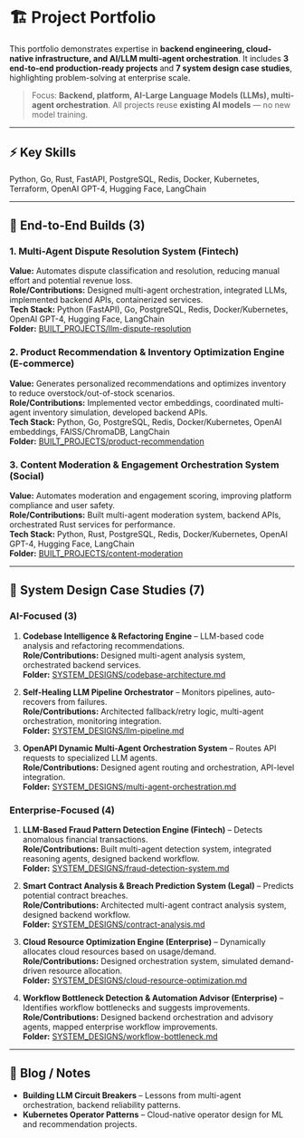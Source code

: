 # 🏗️ Project Portfolio

This portfolio demonstrates expertise in **backend engineering, cloud-native infrastructure, and AI/LLM multi-agent orchestration**. It includes **3 end-to-end production-ready projects** and **7 system design case studies**, highlighting problem-solving at enterprise scale.  

> Focus: **Backend, platform, AI-Large Language Models (LLMs), multi-agent orchestration**. All projects reuse **existing AI models** — no new model training.

---

## ⚡ Key Skills

Python, Go, Rust, FastAPI, PostgreSQL, Redis, Docker, Kubernetes, Terraform, OpenAI GPT-4, Hugging Face, LangChain

---

## 🔹 End-to-End Builds (3)

### 1. Multi-Agent Dispute Resolution System (Fintech)  
**Value:** Automates dispute classification and resolution, reducing manual effort and potential revenue loss.  
**Role/Contributions:** Designed multi-agent orchestration, integrated LLMs, implemented backend APIs, containerized services.  
**Tech Stack:** Python (FastAPI), Go, PostgreSQL, Redis, Docker/Kubernetes, OpenAI GPT-4, Hugging Face, LangChain  
**Folder:** [BUILT_PROJECTS/llm-dispute-resolution](BUILT_PROJECTS/llm-dispute-resolution)

### 2. Product Recommendation & Inventory Optimization Engine (E-commerce)  
**Value:** Generates personalized recommendations and optimizes inventory to reduce overstock/out-of-stock scenarios.  
**Role/Contributions:** Implemented vector embeddings, coordinated multi-agent inventory simulation, developed backend APIs.  
**Tech Stack:** Python, Go, PostgreSQL, Redis, Docker/Kubernetes, OpenAI embeddings, FAISS/ChromaDB, LangChain  
**Folder:** [BUILT_PROJECTS/product-recommendation](BUILT_PROJECTS/product-recommendation)

### 3. Content Moderation & Engagement Orchestration System (Social)  
**Value:** Automates moderation and engagement scoring, improving platform compliance and user safety.  
**Role/Contributions:** Built multi-agent moderation system, backend APIs, orchestrated Rust services for performance.  
**Tech Stack:** Python, Rust, PostgreSQL, Redis, Docker/Kubernetes, OpenAI GPT-4, Hugging Face, LangChain  
**Folder:** [BUILT_PROJECTS/content-moderation](BUILT_PROJECTS/content-moderation)

---

## 🔹 System Design Case Studies (7)

### AI-Focused (3)
1. **Codebase Intelligence & Refactoring Engine** – LLM-based code analysis and refactoring recommendations.  
   **Role/Contributions:** Designed multi-agent analysis system, orchestrated backend services.  
   **Folder:** [SYSTEM_DESIGNS/codebase-architecture.md](SYSTEM_DESIGNS/codebase-architecture.md)

2. **Self-Healing LLM Pipeline Orchestrator** – Monitors pipelines, auto-recovers from failures.  
   **Role/Contributions:** Architected fallback/retry logic, multi-agent orchestration, monitoring integration.  
   **Folder:** [SYSTEM_DESIGNS/llm-pipeline.md](SYSTEM_DESIGNS/llm-pipeline.md)

3. **OpenAPI Dynamic Multi-Agent Orchestration System** – Routes API requests to specialized LLM agents.  
   **Role/Contributions:** Designed agent routing and orchestration, API-level integration.  
   **Folder:** [SYSTEM_DESIGNS/multi-agent-orchestration.md](SYSTEM_DESIGNS/multi-agent-orchestration.md)

### Enterprise-Focused (4)
1. **LLM-Based Fraud Pattern Detection Engine (Fintech)** – Detects anomalous financial transactions.  
   **Role/Contributions:** Built multi-agent detection system, integrated reasoning agents, designed backend workflow.  
   **Folder:** [SYSTEM_DESIGNS/fraud-detection-system.md](SYSTEM_DESIGNS/fraud-detection-system.md)

2. **Smart Contract Analysis & Breach Prediction System (Legal)** – Predicts potential contract breaches.  
   **Role/Contributions:** Architected multi-agent contract analysis system, designed backend workflow.  
   **Folder:** [SYSTEM_DESIGNS/contract-analysis.md](SYSTEM_DESIGNS/contract-analysis.md)

3. **Cloud Resource Optimization Engine (Enterprise)** – Dynamically allocates cloud resources based on usage/demand.  
   **Role/Contributions:** Designed orchestration system, simulated demand-driven resource allocation.  
   **Folder:** [SYSTEM_DESIGNS/cloud-resource-optimization.md](SYSTEM_DESIGNS/cloud-resource-optimization.md)

4. **Workflow Bottleneck Detection & Automation Advisor (Enterprise)** – Identifies workflow bottlenecks and suggests improvements.  
   **Role/Contributions:** Designed backend orchestration and advisory agents, mapped enterprise workflow improvements.  
   **Folder:** [SYSTEM_DESIGNS/workflow-bottleneck.md](SYSTEM_DESIGNS/workflow-bottleneck.md)

---

## 🔹 Blog / Notes
- **Building LLM Circuit Breakers** – Lessons from multi-agent orchestration, backend reliability patterns.  
- **Kubernetes Operator Patterns** – Cloud-native operator design for ML and recommendation projects.  
